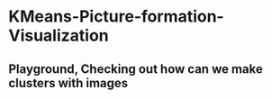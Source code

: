 # KMeans-Picture-formation-Visualization
## Playground, Checking out how can we make clusters with images
